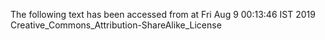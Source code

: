 The following text has been accessed from at Fri Aug 9 00:13:46 IST 2019
Creative_Commons_Attribution-ShareAlike_License

